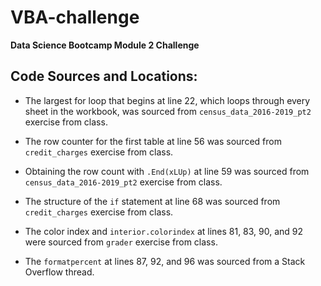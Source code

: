 # VBA-challenge
**Data Science Bootcamp Module 2 Challenge**

## Code Sources and Locations:

- The largest for loop that begins at line 22, which loops through every sheet in the workbook, was sourced from ```census_data_2016-2019_pt2``` exercise from class.

- The row counter for the first table at line 56 was sourced from ```credit_charges``` exercise from class.

- Obtaining the row count with ```.End(xLUp)``` at line 59 was sourced from ```census_data_2016-2019_pt2``` exercise from class.

- The structure of the ```if``` statement at line 68 was sourced from ```credit_charges``` exercise from class.

- The color index and ```interior.colorindex``` at lines 81, 83, 90, and 92 were sourced from ```grader``` exercise from class.

- The ```formatpercent``` at lines 87, 92, and 96 was sourced from a Stack Overflow thread.
